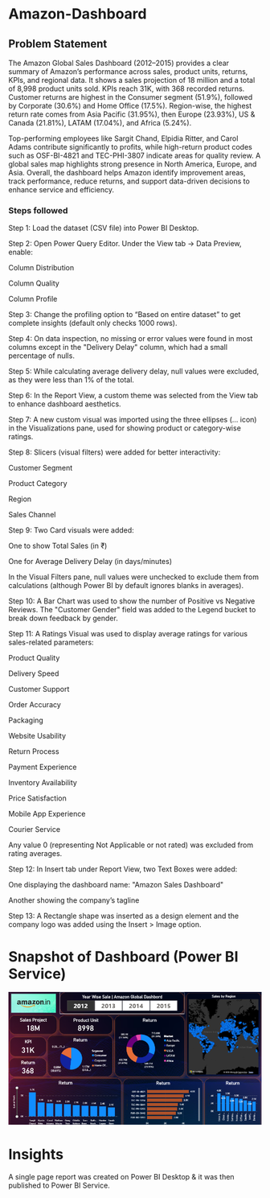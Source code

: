 
# Amazon-Dashboard

## Problem Statement

The Amazon Global Sales Dashboard (2012–2015) provides a clear summary of Amazon’s performance across sales, product units, returns, KPIs, and regional data. It shows a sales projection of 18 million and a total of 8,998 product units sold. KPIs reach 31K, with 368 recorded returns. Customer returns are highest in the Consumer segment (51.9%), followed by Corporate (30.6%) and Home Office (17.5%). Region-wise, the highest return rate comes from Asia Pacific (31.95%), then Europe (23.93%), US & Canada (21.81%), LATAM (17.04%), and Africa (5.24%).

Top-performing employees like Sargit Chand, Elpidia Ritter, and Carol Adams contribute significantly to profits, while high-return product codes such as OSF-BI-4821 and TEC-PHI-3807 indicate areas for quality review. A global sales map highlights strong presence in North America, Europe, and Asia. Overall, the dashboard helps Amazon identify improvement areas, track performance, reduce returns, and support data-driven decisions to enhance service and efficiency.


### Steps followed 


Step 1: Load the dataset (CSV file) into Power BI Desktop.

Step 2: Open Power Query Editor. Under the View tab → Data Preview, enable:

Column Distribution

Column Quality

Column Profile

Step 3: Change the profiling option to “Based on entire dataset” to get complete insights (default only checks 1000 rows).

Step 4: On data inspection, no missing or error values were found in most columns except in the "Delivery Delay" column, which had a small percentage of nulls.

Step 5: While calculating average delivery delay, null values were excluded, as they were less than 1% of the total.

Step 6: In the Report View, a custom theme was selected from the View tab to enhance dashboard aesthetics.

Step 7: A new custom visual was imported using the three ellipses (… icon) in the Visualizations pane, used for showing product or category-wise ratings.

Step 8: Slicers (visual filters) were added for better interactivity:

Customer Segment

Product Category

Region

Sales Channel

Step 9: Two Card visuals were added:

One to show Total Sales (in ₹)

One for Average Delivery Delay (in days/minutes)

In the Visual Filters pane, null values were unchecked to exclude them from calculations (although Power BI by default ignores blanks in averages).

Step 10: A Bar Chart was used to show the number of Positive vs Negative Reviews.
The "Customer Gender" field was added to the Legend bucket to break down feedback by gender.

Step 11: A Ratings Visual was used to display average ratings for various sales-related parameters:

Product Quality

Delivery Speed

Customer Support

Order Accuracy

Packaging

Website Usability

Return Process

Payment Experience

Inventory Availability

Price Satisfaction

Mobile App Experience

Courier Service

Any value 0 (representing Not Applicable or not rated) was excluded from rating averages.

Step 12: In Insert tab under Report View, two Text Boxes were added:

One displaying the dashboard name: "Amazon Sales Dashboard"

Another showing the company’s tagline

Step 13: A Rectangle shape was inserted as a design element and the company logo was added using the Insert > Image option.


# Snapshot of Dashboard (Power BI Service)


 
![Dashboard_upload](https://github.com/VedantNarkhede5/Power-BI-Porject/blob/main/Powerbi%20Screenshort.png)

# Insights

A single page report was created on Power BI Desktop & it was then published to Power BI Service.
